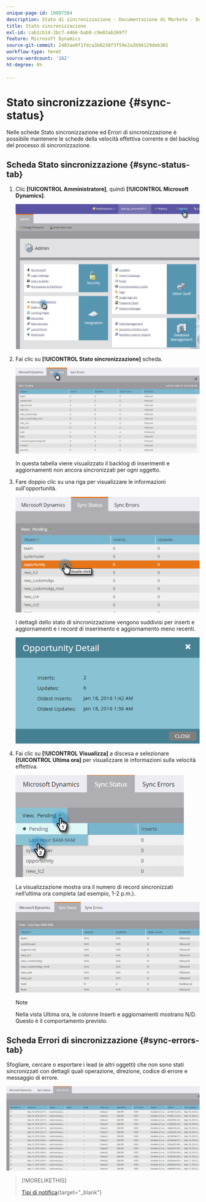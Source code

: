 ```yaml
---
unique-page-id: 10097584
description: Stato di sincronizzazione - Documentazione di Marketo - Documentazione del prodotto
title: Stato sincronizzazione
exl-id: cab1cb1d-2bc7-4466-bab8-c9e03ab269f7
feature: Microsoft Dynamics
source-git-commit: 2403ae0f1fdca3b8238f3f59e2a3b94129deb301
workflow-type: tm+mt
source-wordcount: '162'
ht-degree: 0%

---
```


# Stato sincronizzazione {#sync-status}

Nelle schede Stato sincronizzazione ed Errori di sincronizzazione è possibile mantenere le schede della velocità effettiva corrente e del backlog del processo di sincronizzazione.

## Scheda Stato sincronizzazione {#sync-status-tab}

1. Clic **[!UICONTROL Amministratore]**, quindi **[!UICONTROL Microsoft Dynamics]**.

   ![](assets/image2016-1-20-11-3a34-3a14.png)

1. Fai clic su **[!UICONTROL Stato sincronizzazione]** scheda.

   ![](assets/image2016-5-19-10-3a1-3a11.png)

   In questa tabella viene visualizzato il backlog di inserimenti e aggiornamenti non ancora sincronizzati per ogni oggetto.

1. Fare doppio clic su una riga per visualizzare le informazioni sull&#39;opportunità.

   ![](assets/image2016-5-19-10-3a3-3a21.png)

   I dettagli dello stato di sincronizzazione vengono suddivisi per inserti e aggiornamenti e i record di inserimento e aggiornamento meno recenti.

   ![](assets/image2016-1-22-10-3a51-3a10.png)

1. Fai clic su **[!UICONTROL Visualizza]** a discesa e selezionare **[!UICONTROL Ultima ora]** per visualizzare le informazioni sulla velocità effettiva.

   ![](assets/image2016-5-19-10-3a20-3a7.png)

   La visualizzazione mostra ora il numero di record sincronizzati nell’ultima ora completa (ad esempio, 1-2 p.m.).

   ![](assets/image2016-5-19-10-3a22-3a15.png)

   >[!NOTE]
   >
   >Nella vista Ultima ora, le colonne Inserti e aggiornamenti mostrano N/D. Questo è il comportamento previsto.

## Scheda Errori di sincronizzazione {#sync-errors-tab}

Sfogliare, cercare o esportare i lead (e altri oggetti) che non sono stati sincronizzati con dettagli quali operazione, direzione, codice di errore e messaggio di errore.

![](assets/image2016-5-19-10-3a26-3a35.png)

>[!MORELIKETHIS]
>
>[Tipi di notifica](/help/marketo/product-docs/core-marketo-concepts/miscellaneous/understanding-notifications/notification-types.md){target="_blank"}
